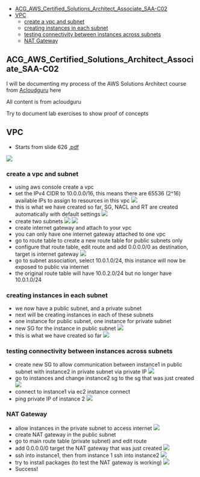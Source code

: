 - [ACG_AWS_Certified_Solutions_Architect_Associate_SAA-C02](#acg_aws_certified_solutions_architect_associate_saa-c02)
- [VPC](#vpc)
  - [create a vpc and subnet](#create-a-vpc-and-subnet)
  - [creating instances in each subnet](#creating-instances-in-each-subnet)
  - [testing connectivity between instances across subnets](#testing-connectivity-between-instances-across-subnets)
  - [NAT Gateway](#nat-gateway)

## ACG_AWS_Certified_Solutions_Architect_Associate_SAA-C02

I will be documenting my process of the AWS Solutions Architect course from [Acloudguru](https://learn.acloud.guru/course/aws-certified-solutions-architect-associate/overview) here

All content is from acloudguru

Try to document lab exercises to show proof of concepts

## VPC
- Starts from slide 626 [.pdf](/1621966269571-AWS%20Certified%20Solutions%20Architect%20Associate%20SAA-C02%20NEW%20PDF_compressed.pdf)

![](/VPC_lab/images/vpc_1.png)

### create a vpc and subnet
- using aws console create a vpc
- set the IPv4 CIDR to 10.0.0.0/16, this means there are 65536 (2^16) available IPs to assign to resources in this vpc
![](/VPC_lab/images/vpc_3.png)
- this is what we have created so far, SG, NACL and RT are created automatically with default settings
![](/VPC_lab/images/vpc_2.png)
- create two subnets
![](/VPC_lab/images/vpc_4.png)
![](/VPC_lab/images/vpc_5.png)
- create internet gateway and attach to your vpc
- you can only have one internet gateway attached to one vpc
- go to route table to create a new route table for public subnets only
- configure that route table, edit route and add 0.0.0.0/0 as destination, target is internet gateway
![](/VPC_lab/images/vpc_6.png)
- go to subnet association, select 10.0.1.0/24, this instance will now be exposed to public via internet
- the original route table will have 10.0.2.0/24 but no longer have 10.0.1.0/24

### creating instances in each subnet 
- we now have a public subnet, and a private subnet
- next will be creating instances in each of these subnets
- one instance for public subnet, one instance for private subnet
- new SG for the instance in public subnet
![](/VPC_lab/images/vpc_9.png)
- this is what we have created so far
![](/VPC_lab/images/vpc_8.png)


### testing connectivity between instances across subnets
- create new SG to allow communication between instance1 in public subnet with instance2 in private subnet via private IP
![](/VPC_lab/images/vpc_10.png)
- go to instances and change instance2 sg to the sg that was just created
![](/VPC_lab/images/vpc_11.png)
- connect to instance1 via ec2 instance connect
- ping private IP of instance 2 
![](/VPC_lab/images/vpc_12.png)

### NAT Gateway
- allow instances in the private subnet to access internet 
![](/VPC_lab/images/vpc_13.png)
- create NAT gateway in the public subnet
- go to main route table (private subnet) and edit route
- add 0.0.0.0/0 target the NAT gateway that was just created
![](/VPC_lab/images/vpc_14.png)
- ssh into instance1, then from instance 1 ssh into instance2
![](/VPC_lab/images/vpc_15.png)
- try to install packages (to test the NAT gateway is working)
![](/VPC_lab/images/vpc_16.png)
- Success!

